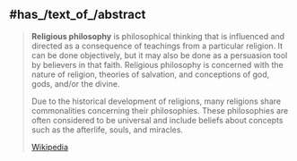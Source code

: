 ﻿---
has_id_wikidata: Q2054106
different_from: "[[_Standards/WikiData/WD~philosophy_of_religion,209295]]"
subclass_of: "[[_Standards/WikiData/WD~philosophical_movement,2915955]]"
instance_of: "[[_Standards/WikiData/WD~type_of_world_view,110401282]]"
Provenio_UUID: 8f0820f8-109c-4f42-b9fe-ba67ccc3b1c1
MeSH_tree_code: K01.844.799
Commons_category: "Religious philosophy"
---

## #has_/text_of_/abstract 

> **Religious philosophy** is philosophical thinking that is influenced and directed as a consequence of teachings from a particular religion. It can be done objectively, but it may also be done as a persuasion tool by believers in that faith. Religious philosophy is concerned with the nature of religion, theories of salvation, and conceptions of god, gods, and/or the divine.
>
> Due to the historical development of religions, many religions share commonalities concerning their philosophies. These philosophies are often considered to be universal and include beliefs about concepts such as the afterlife, souls, and miracles.
>
> [Wikipedia](https://en.wikipedia.org/wiki/Religious%20philosophy)



